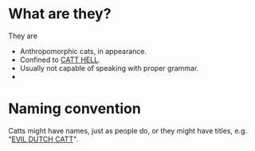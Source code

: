 # What are they?
They are
- Anthropomorphic cats, in appearance.
- Confined to [CATT HELL](../../Places/CATT%20HELL.md).
- Usually not capable of speaking with proper grammar.
- 

# Naming convention
Catts might have names, just as people do, or they might have titles, e.g. "[EVIL DUTCH CATT](EVIL%20DUTCH%20CATT.md)".
